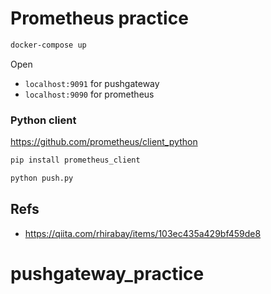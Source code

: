 # Prometheus practice

```sh
docker-compose up
```
Open
- `localhost:9091` for pushgateway
- `localhost:9090` for prometheus


### Python client
https://github.com/prometheus/client_python

```sh
pip install prometheus_client

python push.py
```

## Refs
- https://qiita.com/rhirabay/items/103ec435a429bf459de8

# pushgateway_practice
